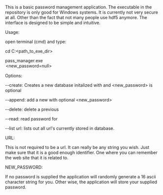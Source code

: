 This is a basic password management application. The executable in the repository is only good for Windows systems. It is currently not very secure at all. Other than the fact that not many people use hdf5 anymore. The interface is designed to be simple and intuitive.

Usage:

open terminal (cmd) and type:

cd C:\<path_to_exe_dir>

pass_manager.exe <option> <url> <new_password=null>

Options:

--create: Creates a new database initalized with <url> and <new_password> is optional

--append: add a new <url> with optional <new_password>

--delete: delete a previous <url>

--read: read password for <url>

--list url: lists out all url's currently stored in database.

URL:

This is not required to be a url. It can really be any string you wish. Just make sure that it is a good enough identifier. One where you can remember the web site that it is related to.

NEW_PASSWORD:

If no password is supplied the application will randomly generate a 16 ascii character string for you. Other wise, the application will store your supplied password.